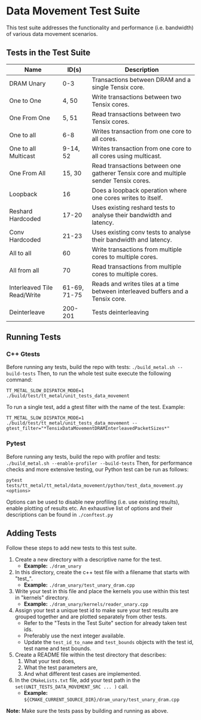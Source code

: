# Data Movement Test Suite

This test suite addresses the functionality and performance (i.e. bandwidth) of various data movement scenarios.

## Tests in the Test Suite

| Name                        | ID(s)        | Description                                                                          |
| ----------                  | -----        | ----------------------------------------------------                                 |
| DRAM Unary                  | 0-3          | Transactions between DRAM and a single Tensix core.                                  |
| One to One                  | 4, 50        | Write transactions between two Tensix cores.                                         |
| One From One                | 5, 51        | Read transactions between two Tensix cores.                                          |
| One to all                  | 6-8          | Writes transaction from one core to all cores.                                       |
| One to all Multicast        | 9-14, 52     | Writes transaction from one core to all cores using multicast.                       |
| One From All                | 15, 30       | Read transactions between one gatherer Tensix core and multiple sender Tensix cores. |
| Loopback                    | 16           | Does a loopback operation where one cores writes to itself.                          |
| Reshard Hardcoded           | 17-20        | Uses existing reshard tests to analyse their bandwidth and latency.                  |
| Conv Hardcoded              | 21-23        | Uses existing conv tests to analyse their bandwidth and latency.                     |
| All to all                  | 60           | Write transactions from multiple cores to multiple cores.                            |
| All from all                | 70           | Read transactions from multiple cores to multiple cores.                             |
| Interleaved Tile Read/Write | 61-69, 71-75 | Reads and writes tiles at a time between interleaved buffers and a Tensix core.      |
| Deinterleave                | 200-201      | Tests deinterleaving                                                                 |

## Running Tests
### C++ Gtests
Before running any tests, build the repo with tests: ```./build_metal.sh --build-tests```
Then, to run the whole test suite execute the following command:
```
TT_METAL_SLOW_DISPATCH_MODE=1 ./build/test/tt_metal/unit_tests_data_movement
```

To run a single test, add a gtest filter with the name of the test. Example:
```
TT_METAL_SLOW_DISPATCH_MODE=1 ./build/test/tt_metal/unit_tests_data_movement --gtest_filter="*TensixDataMovementDRAMInterleavedPacketSizes*"
```

### Pytest
Before running any tests, build the repo with profiler and tests: ```./build_metal.sh --enable-profiler --build-tests```
Then, for performance checks and more extensive testing, our Python test can be run as follows:
```
pytest tests/tt_metal/tt_metal/data_movement/python/test_data_movement.py <options>
```

Options can be used to disable new profiling (i.e. use existing results), enable plotting of results etc.
An exhaustive list of options and their descriptions can be found in `./conftest.py`

## Adding Tests
Follow these steps to add new tests to this test suite.

1. Create a new directory with a descriptive name for the test.
    - **Example:** `./dram_unary`
2. In this directory, create the c++ test file with a filename that starts with "test_".
    - **Example:** `./dram_unary/test_unary_dram.cpp`
3. Write your test in this file and place the kernels you use within this test in "kernels" directory.
    - **Example:** `./dram_unary/kernels/reader_unary.cpp`
4. Assign your test a unique test id to make sure your test results are grouped together and are plotted separately from other tests.
    - Refer to the "Tests in the Test Suite" section for already taken test ids.
    - Preferably use the next integer available.
    - Update the `test_id_to_name` and `test_bounds` objects with the test id, test name and test bounds.
5. Create a README file within the test directory that describes:
    1. What your test does,
    2. What the test parameters are,
    3. And what different test cases are implemented.
6. In the `CMakeLists.txt` file, add your test path in the `set(UNIT_TESTS_DATA_MOVEMENT_SRC ... )` call.
    - **Example:** `${CMAKE_CURRENT_SOURCE_DIR}/dram_unary/test_unary_dram.cpp`

**Note:** Make sure the tests pass by building and running as above.
